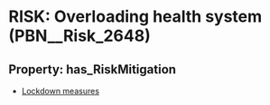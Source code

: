 # RISK: __Overloading health system__ (PBN__Risk_2648)

## Property: has_RiskMitigation

* [Lockdown measures](PBN__Mitigation_108)

